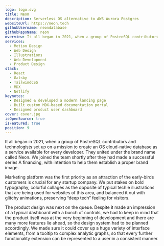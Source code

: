 ```yaml
---
logo: logo.svg
title: Neon
description: Serverless OS alternative to AWS Aurora Postgres
websiteUrl: https://neon.tech
githubUsername: neondatabase
githubRepoName: neon
overview: It all began in 2021, when a group of PostreSQL contributors and technologists, united under the brand name Neon, set up on a mission to create an OS cloud-native database as a service available for every developer. They reached out asking for help establishing a brand image, and we eagerly joined the team.
services:
  - Motion Design
  - Web Design
  - Illustrations
  - Web Development
  - Product Design
stack:
  - React
  - Gatsby
  - TailwindCSS
  - MDX
  - Netlify
keynotes:
  - Designed & developed a modern landing page
  - Built custom MDX-based documentation portal
  - Designed product user dashboard
cover: cover.jpg
isOpenSource: true
isFeatured: true
position: 9
---
```


It all began in 2021, when a group of PostreSQL contributors and technologists set up on a mission to create an OS cloud-native database as a service available for every developer. They united under the brand name called Neon. We joined the team shortly after they had made a successful series A financing, with intention to help them establish a proper brand image.

Marketing platform was the first priority as an attraction of the early-birds customers is crucial for any startup company. We put stakes on bold typography, colorful collages as the opposite of typical techie illustrations that are being used for websites of this area, and balanced it out with glitchy animations, preserving “deep tech” feeling for visitors.

The product design was next on the queue. Despite it made an impression of a typical dashboard with a bunch of controls, we had to keep in mind that the product itself was at the very beginning of development and there are many more features lie ahead, so the design system had to be planned accordingly. We made sure it could cover up a huge variety of interface elements, from a tooltip to complex analytic graphs, so that every further functionality extension can be represented to a user in a consistent manner.
